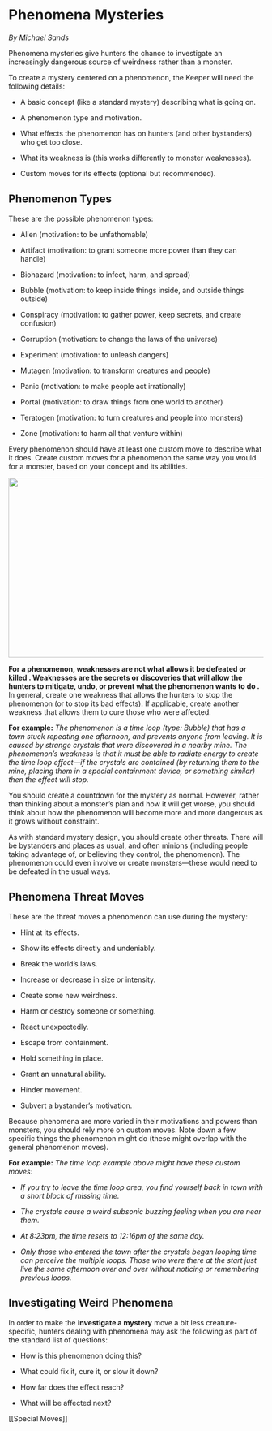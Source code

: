 # Phenomena Mysteries

*By Michael Sands*

Phenomena mysteries give hunters the chance to investigate an increasingly dangerous source of weirdness rather than a monster.

To create a mystery centered on a phenomenon, the Keeper will need the following details:

-   A basic concept (like a standard mystery) describing what is going on.

-   A phenomenon type and motivation.

-   What effects the phenomenon has on hunters (and other bystanders) who get too close.

-   What its weakness is (this works differently to monster weaknesses).

-   Custom moves for its effects (optional but recommended).

## Phenomenon Types

These are the possible phenomenon types:

-   Alien (motivation: to be unfathomable)

-   Artifact (motivation: to grant someone more power than they can handle)

-   Biohazard (motivation: to infect, harm, and spread)

-   Bubble (motivation: to keep inside things inside, and outside things outside)

-   Conspiracy (motivation: to gather power, keep secrets, and create confusion)

-   Corruption (motivation: to change the laws of the universe)

-   Experiment (motivation: to unleash dangers)

-   Mutagen (motivation: to transform creatures and people)

-   Panic (motivation: to make people act irrationally)

-   Portal (motivation: to draw things from one world to another)

-   Teratogen (motivation: to turn creatures and people into monsters)

-   Zone (motivation: to harm all that venture within)

Every phenomenon should have at least one custom move to describe what it does. Create custom moves for a phenomenon the same way you would for a monster, based on your concept and its abilities.

<img src="./TomeIMGs/media/image32.jpg" style="width:6in;height:3.69in" />

**For a phenomenon, weaknesses are not what allows it be defeated or killed . Weaknesses are the secrets or discoveries that will allow the hunters to mitigate, undo, or prevent what the phenomenon wants to do .** In general, create one weakness that allows the hunters to stop the phenomenon (or to stop its bad effects). If applicable, create another weakness that allows them to cure those who were affected. 

**For example:** *The phenomenon is a time loop (type: Bubble) that has a town stuck repeating one afternoon, and prevents anyone from leaving. It is caused by strange crystals that were discovered in a nearby mine. The phenomenon’s weakness is that it must be able to radiate energy to create the time loop effect—if the crystals are contained (by returning them to the mine, placing them in a special containment device, or something similar) then the effect will stop.*

You should create a countdown for the mystery as normal. However, rather than thinking about a monster’s plan and how it will get worse, you should think about how the phenomenon will become more and more dangerous as it grows without constraint.

As with standard mystery design, you should create other threats. There will be bystanders and places as usual, and often minions (including people taking advantage of, or believing they control, the phenomenon). The phenomenon could even involve or create monsters—these would need to be defeated in the usual ways.

## Phenomena Threat Moves

These are the threat moves a phenomenon can use during the mystery:

-   Hint at its effects.

-   Show its effects directly and undeniably.

-   Break the world’s laws.

-   Increase or decrease in size or intensity.

-   Create some new weirdness.

-   Harm or destroy someone or something.

-   React unexpectedly.

-   Escape from containment.

-   Hold something in place.

-   Grant an unnatural ability.

-   Hinder movement.

-   Subvert a bystander’s motivation.

Because phenomena are more varied in their motivations and powers than monsters, you should rely more on custom moves. Note down a few specific things the phenomenon might do (these might overlap with the general phenomenon moves).

**For example:** *The time loop example above might have these custom moves:*

-   *If you try to leave the time loop area, you find yourself back in town with a short block of missing time.*

-   *The crystals cause a weird subsonic buzzing feeling when you are near them.*

-   *At 8:23pm, the time resets to 12:16pm of the same day.*

-   *Only those who entered the town after the crystals began looping time can perceive the multiple loops. Those who were there at the start just live the same afternoon over and over without noticing or remembering previous loops.*

## Investigating Weird Phenomena

In order to make the **investigate a mystery** move a bit less creature-specific, hunters dealing with phenomena may ask the following as part of the standard list of questions:

-   How is this phenomenon doing this?

-   What could fix it, cure it, or slow it down?

-   How far does the effect reach?

-   What will be affected next?

[[Special Moves]]
